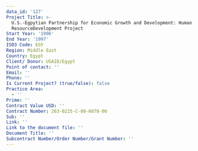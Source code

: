 ```yaml
---
data_id: '127'
Project Title: >-
  U.S.-Egpytian Partnership for Economic Growth and Development: Human
  ResourceDevelopment Project
Start Year: '1996'
End Year: '1997'
ISO3 Code: EGY
Region: Middle East
Country: Egypt
Client/ Donor: USAID/Egypt
Point of contact: ''
Email: ''
Phone: ''
Is Current Project? (true/false): false
Practice Area:
  - ''
Prime: ''
Contract Value USD: ''
Contract Number: 263-0225-C-00-6078-00
Sub: ''
Link: ''
Link to the document file: ''
Document Title: ''
Subcontract Number/Order Number/Grant Number: ''
---
```


